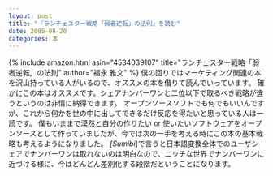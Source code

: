```yaml
---
layout: post
title: "『ランチェスター戦略「弱者逆転」の法則』を読む"
date: 2005-08-20
categories: 本
---
```

{% include amazon.html asin="4534039107" title="ランチェスター戦略「弱者逆転」の法則" author="福永 雅文" %}
僕の回りではマーケティング関連の本を沢山持っている人がいるので、オススメの本を借りて読んでいっています。
確かにこの本はオススメです。シェアナンバーワンと二位以下で取るべき戦略が違うというのは非情に納得できます。
オープンソースソフトでも何でもいいんですが、これから何かを世の中に出してできるだけ反応を得たいと思っている人は一読です。
僕もいままで漠然と自分の作りたい or 使いたいソフトウェアをオープンソースとして作っていましたが、今では次の一手を考える時にこの本の基本戦略も考えるようになりました。
*[Sumibi*]で言うと日本語変換全体でのユーザシェアでナンバーワンは取れないのは明白なので、ニッチな世界でナンバーワンに近づける様に、今はどんどん差別化する段階だということになります。
